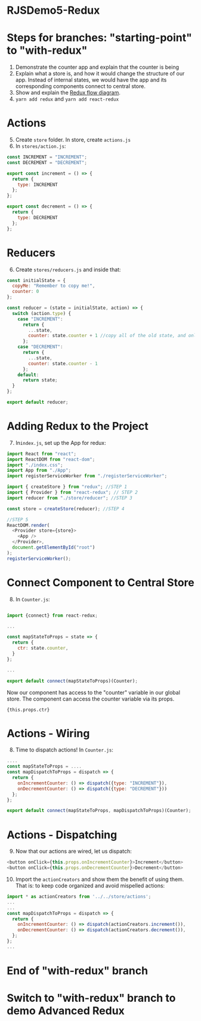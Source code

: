 # RJSDemo5-Redux

# Steps for branches: "starting-point" to "with-redux"

1. Demonstrate the counter app and explain that the counter is being
2. Explain what a store is, and how it would change the structure of our app. Instead of internal states, we would have the app and its corresponding components connect to central store.
3. Show and explain the [Redux flow diagram](https://warehouse.joincoded.com/workshop/redux/intro-to-redux/the-redux-flow/).
4. `yarn add redux` and `yarn add react-redux`

# Actions

5. Create `store` folder. In store, create `actions.js`
6. In `stores/action.js`:

```javascript
const INCREMENT = "INCREMENT";
const DECREMENT = "DECREMENT";

export const increment = () => {
  return {
    type: INCREMENT
  };
};

export const decrement = () => {
  return {
    type: DECREMENT
  };
};
```

# Reducers

6. Create `stores/reducers.js` and inside that:

```javascript
const initialState = {
  copyMe: "Remember to copy me!",
  counter: 0
};

const reducer = (state = initialState, action) => {
  switch (action.type) {
    case "INCREMENT":
      return {
        ...state,
        counter: state.counter + 1 //copy all of the old state, and only manipulate the part we want to manipulate.
      };
    case "DECREMENT":
      return {
        ...state,
        counter: state.counter - 1
      };
    default:
      return state;
  }
};

export default reducer;
```

# Adding Redux to the Project

7. In`index.js`, set up the App for redux:

```javascript
import React from "react";
import ReactDOM from "react-dom";
import "./index.css";
import App from "./App";
import registerServiceWorker from "./registerServiceWorker";

import { createStore } from "redux"; //STEP 1
import { Provider } from "react-redux"; // STEP 2
import reducer from "./store/reducer"; //STEP 3

const store = createStore(reducer); //STEP 4

//STEP 5
ReactDOM.render(
  <Provider store={store}>
    <App />
  </Provider>,
  document.getElementById("root")
);
registerServiceWorker();
```

# Connect Component to Central Store

8. In `Counter.js`:

```javascript

import {connect} from react-redux;

...

const mapStateToProps = state => {
  return {
    ctr: state.counter,
  }
};

...

export default connect(mapStateToProps)(Counter);
```

Now our component has access to the "counter" variable in our global store. The component can access the counter variable via its props.

`{this.props.ctr}`

# Actions - Wiring

8.  Time to dispatch actions! In `Counter.js`:

```javascript
....
const mapStateToProps = ....
const mapDispatchToProps = dispatch => {
  return {
    onIncrementCounter: () => dispatch({type: "INCREMENT"}),
    onDecrementCounter: () => dispatch({type: "DECREMENT"}))
  };
};

export default connect(mapStateToProps, mapDispatchToProps)(Counter);

```

# Actions - Dispatching

9. Now that our actions are wired, let us dispatch:

```javascript
<button onClick={this.props.onIncrementCounter}>Increment</button>
<button onClick={this.props.onDecrementCounter}>Decrement</button>
```

10. Import the `actionCreators` and show them the benefit of using them. That is: to keep code organized and avoid mispelled actions:

```javascript
import * as actionCreators from '../../store/actions';
...
...
const mapDispatchToProps = dispatch => {
  return {
    onIncrementCounter: () => dispatch(actionCreators.increment()),
    onDecrementCounter: () => dispatch(actionCreators.decrement()),
  };
};
...
```
# End of "with-redux" branch

# Switch to "with-redux" branch to demo Advanced Redux

